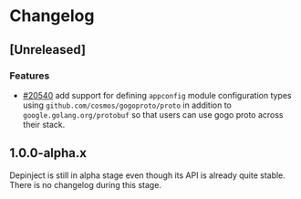 <!--
Guiding Principles:

Changelogs are for humans, not machines.
There should be an entry for every single version.
The same types of changes should be grouped.
Versions and sections should be linkable.
The latest version comes first.
The release date of each version is displayed.
Mention whether you follow Semantic Versioning.

Usage:

Change log entries are to be added to the Unreleased section from newest to oldest.
Each entry must include the Github issue reference in the following format:

* [#<issue-number>] Changelog message.

-->

# Changelog

## [Unreleased]

### Features

- [#20540](https://github.com/T-ragon/cosmos-sdk/v3/pull/20540) add support for defining `appconfig` module configuration types using `github.com/cosmos/gogoproto/proto` in addition to `google.golang.org/protobuf` so that users can use gogo proto across their stack.

## 1.0.0-alpha.x

Depinject is still in alpha stage even though its API is already quite stable.
There is no changelog during this stage.
